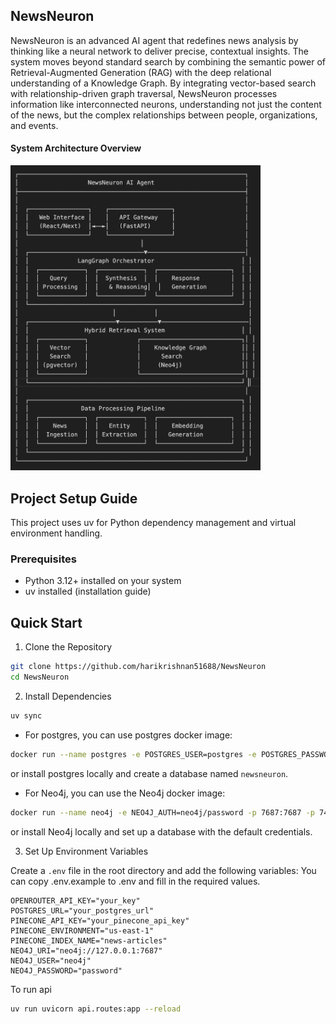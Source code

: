 ## NewsNeuron
NewsNeuron is an advanced AI agent that redefines news analysis by thinking like a neural network to deliver precise, contextual insights. The system moves beyond standard search by combining the semantic power of Retrieval-Augmented Generation (RAG) with the deep relational understanding of a Knowledge Graph. By integrating vector-based search with relationship-driven graph traversal, NewsNeuron processes information like interconnected neurons, understanding not just the content of the news, but the complex relationships between people, organizations, and events.

#### System Architecture Overview
<img src="docs/image.png" alt="drawing" width="400"/>


## Project Setup Guide

This project uses uv for Python dependency management and virtual environment handling.

### Prerequisites

- Python 3.12+ installed on your system
- uv installed (installation guide)

## Quick Start
1. Clone the Repository
```bash
git clone https://github.com/harikrishnan51688/NewsNeuron
cd NewsNeuron
```
2. Install Dependencies
```bash
uv sync
```
- For postgres, you can use postgres docker image:
```bash
docker run --name postgres -e POSTGRES_USER=postgres -e POSTGRES_PASSWORD=password -p 5432:5432 -d postgres
```
or install postgres locally and create a database named `newsneuron`.

- For Neo4j, you can use the Neo4j docker image:
```bash
docker run --name neo4j -e NEO4J_AUTH=neo4j/password -p 7687:7687 -p 7474:7474 -d neo4j
```
or install Neo4j locally and set up a database with the default credentials.

3. Set Up Environment Variables

Create a `.env` file in the root directory and add the following variables:
You can copy .env.example to .env and fill in the required values.
```env
OPENROUTER_API_KEY="your_key"
POSTGRES_URL="your_postgres_url"
PINECONE_API_KEY="your_pinecone_api_key"
PINECONE_ENVIRONMENT="us-east-1"
PINECONE_INDEX_NAME="news-articles"
NEO4J_URI="neo4j://127.0.0.1:7687"
NEO4J_USER="neo4j"
NEO4J_PASSWORD="password"
```
To run api
```bash
uv run uvicorn api.routes:app --reload
```

